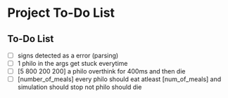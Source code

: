 # Project To-Do List

## To-Do List

- [ ] signs detected as a error (parsing)
- [ ] 1 philo in the args get stuck everytime
- [ ] [5 800 200 200] a philo overthink for 400ms and then die
- [ ] [number_of_meals] every philo should eat atleast [num_of_meals] and simulation should stop not philo should die